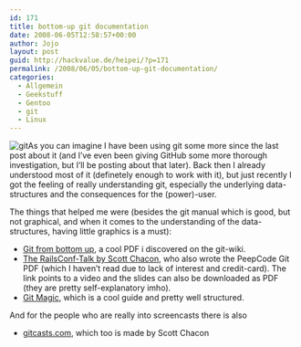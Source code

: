 ```yaml
---
id: 171
title: bottom-up git documentation
date: 2008-06-05T12:58:57+00:00
author: Jojo
layout: post
guid: http://hackvalue.de/heipei/?p=171
permalink: /2008/06/05/bottom-up-git-documentation/
categories:
  - Allgemein
  - Geekstuff
  - Gentoo
  - git
  - Linux
---
```

<img src="/weblog/git-logo.png" class="alignleft" alt="git" />As you can imagine I have been using git some more since the last post about it (and I&#8217;ve even been giving GitHub some more thorough investigation, but I&#8217;ll be posting about that later). Back then I already understood most of it (definetely enough to work with it), but just recently I got the feeling of really understanding git, especially the underlying data-structures and the consequences for the (power)-user.
  
The things that helped me were (besides the git manual which is good, but not graphical, and when it comes to the understanding of the data-structures, having little graphics is a must):

  * [Git from bottom up](http://www.newartisans.com/blog_files/git.from.bottom.up.php), a cool PDF i discovered on the git-wiki.
  * [The RailsConf-Talk by Scott Chacon](http://jointheconversation.org/2008/06/02/railsconf-git-talk/), who also wrote the PeepCode Git PDF (which I haven&#8217;t read due to lack of interest and credit-card). The link points to a video and the slides can also be downloaded as PDF (they are pretty self-explanatory imho).
  * [Git Magic](http://www-cs-students.stanford.edu/~blynn/gitmagic/), which is a cool guide and pretty well structured.

And for the people who are really into screencasts there is also

  * [gitcasts.com](http://www.gitcasts.com/), which too is made by Scott Chacon